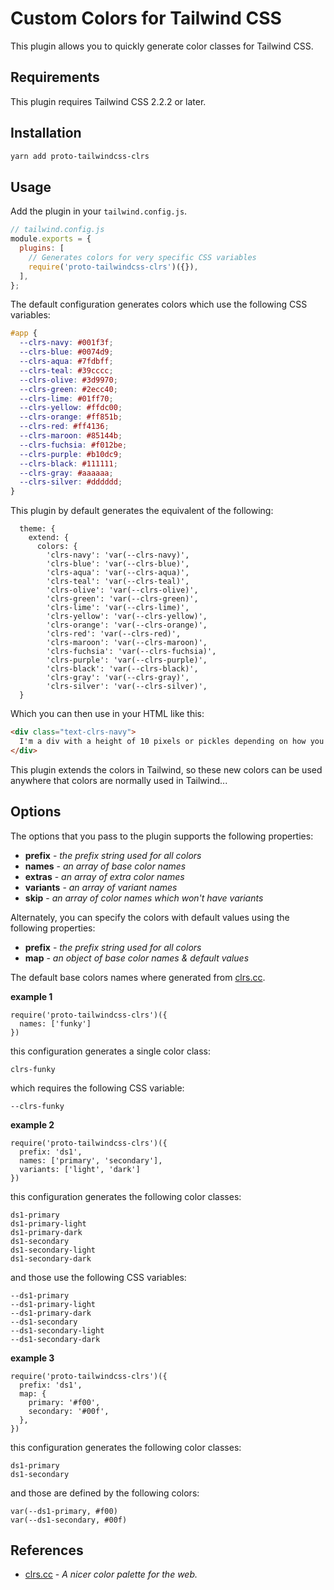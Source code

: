 # Custom Colors for Tailwind CSS

This plugin allows you to quickly generate color classes for Tailwind CSS.

## Requirements

This plugin requires Tailwind CSS 2.2.2 or later.

## Installation

```bash
yarn add proto-tailwindcss-clrs
```

## Usage

Add the plugin in your `tailwind.config.js`.


```js
// tailwind.config.js
module.exports = {
  plugins: [
    // Generates colors for very specific CSS variables
    require('proto-tailwindcss-clrs')({}),
  ],
};
```

The default configuration generates colors which use the following CSS variables:

```css
#app {
  --clrs-navy: #001f3f;
  --clrs-blue: #0074d9;
  --clrs-aqua: #7fdbff;
  --clrs-teal: #39cccc;
  --clrs-olive: #3d9970;
  --clrs-green: #2ecc40;
  --clrs-lime: #01ff70;
  --clrs-yellow: #ffdc00;
  --clrs-orange: #ff851b;
  --clrs-red: #ff4136;
  --clrs-maroon: #85144b;
  --clrs-fuchsia: #f012be;
  --clrs-purple: #b10dc9;
  --clrs-black: #111111;
  --clrs-gray: #aaaaaa;
  --clrs-silver: #dddddd;
}
```

This plugin by default generates the equivalent of the following:

```
  theme: {
    extend: {
      colors: {
        'clrs-navy': 'var(--clrs-navy)',
        'clrs-blue': 'var(--clrs-blue)',
        'clrs-aqua': 'var(--clrs-aqua)',
        'clrs-teal': 'var(--clrs-teal)',
        'clrs-olive': 'var(--clrs-olive)',
        'clrs-green': 'var(--clrs-green)',
        'clrs-lime': 'var(--clrs-lime)',
        'clrs-yellow': 'var(--clrs-yellow)',
        'clrs-orange': 'var(--clrs-orange)',
        'clrs-red': 'var(--clrs-red)',
        'clrs-maroon': 'var(--clrs-maroon)',
        'clrs-fuchsia': 'var(--clrs-fuchsia)',
        'clrs-purple': 'var(--clrs-purple)',
        'clrs-black': 'var(--clrs-black)',
        'clrs-gray': 'var(--clrs-gray)',
        'clrs-silver': 'var(--clrs-silver)',
  }
```

Which you can then use in your HTML like this:

```html
<div class="text-clrs-navy">
  I'm a div with a height of 10 pixels or pickles depending on how you pronounce it.
</div>
```
This plugin extends the colors in Tailwind, so these new colors can be used anywhere that colors are normally used in Tailwind...

## Options

The options that you pass to the plugin supports the following properties:

- **prefix** - _the prefix string used for all colors_
- **names** - _an array of base color names_
- **extras** - _an array of extra color names_
- **variants** - _an array of variant names_
- **skip** - _an array of color names which won't have variants_

Alternately, you can specify the colors with default values using the following properties:

- **prefix** - _the prefix string used for all colors_
- **map** - _an object of base color names & default values_

The default base colors names where generated from [clrs.cc][clrs-cc].

**example 1**

```
require('proto-tailwindcss-clrs')({ 
  names: ['funky'] 
})
```
this configuration generates a single color class: 

```
clrs-funky
```
which requires the following CSS variable:

```
--clrs-funky
```

**example 2**

```
require('proto-tailwindcss-clrs')({ 
  prefix: 'ds1',
  names: ['primary', 'secondary'],
  variants: ['light', 'dark']
})
```
this configuration generates the following color classes:

```
ds1-primary
ds1-primary-light
ds1-primary-dark
ds1-secondary
ds1-secondary-light
ds1-secondary-dark
```
and those use the following CSS variables:

```
--ds1-primary
--ds1-primary-light
--ds1-primary-dark
--ds1-secondary
--ds1-secondary-light
--ds1-secondary-dark
```

**example 3**

```
require('proto-tailwindcss-clrs')({ 
  prefix: 'ds1',
  map: {
    primary: '#f00', 
    secondary: '#00f',
  },
})
```

this configuration generates the following color classes:

```
ds1-primary
ds1-secondary
```

and those are defined by the following colors:

```
var(--ds1-primary, #f00)
var(--ds1-secondary, #00f)
```

## References

- [clrs.cc][clrs-cc] - _A nicer color palette for the web._



[clrs-cc]: https://clrs.cc
